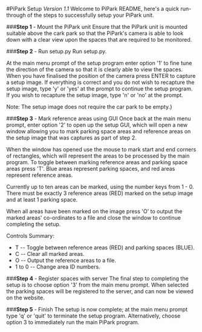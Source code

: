 #PiPark Setup
*Version 1.1*
Welcome to PiPark README, here's a quick run-through of the steps to successfully
setup your PiPark unit.

###**Step 1** - Mount the PiPark unit
Ensure that the PiPark unit is mounted suitable above the cark park so that
the PiPark's camera is able to look down with a clear view upon the spaces
that are required to be monitored.

###**Step 2** - Run setup.py
Run setup.py.
     
At the main menu prompt of the setup program enter option '1' to fine tune
the direction of the camera so that it is clearly able to view the spaces.
When you have finalised the position of the camera press ENTER to capture a
setup image. If everything is correct and you do not wish to recapture the
setup image, type 'y' or 'yes' at the prompt to continue the setup program.
If you wish to recapture the setup image, type 'n' or 'no' at the prompt.

Note: The setup image does not require the car park to be empty.}

###**Step 3** - Mark reference areas using GUI
Once back at the main menu prompt, enter option '2' to open up the setup
GUI, which will open a new window allowing you to mark parking space areas
and reference areas on the setup image that was captures as part of step 2.

When the window has opened use the mouse to mark start and end corners of
rectangles, which will represent the areas to be processed by the main
program. To toggle between marking reference areas and parking space areas
press 'T'. Blue areas represent parking spaces, and red areas represent
reference areas.

Currently up to ten areas can be marked, using the number keys from 1 - 0.
There must be exactly 3 reference areas (RED) marked on the setup image
and at least 1 parking space.

When all areas have been marked on the image press 'O' to output the marked
areas' co-ordinates to a file and close the window to continue completing
the setup.

Controls Summary:
* T -- Toggle between reference areas (RED) and parking spaces (BLUE).
* C -- Clear all marked areas.
* O -- Output the reference areas to a file.
* 1 to 0 -- Change area ID numbers.

###**Step 4** - Register spaces with server
The final step to completing the setup is to choose option '3' from the 
main menu prompt. When selected the parking spaces will be registered to
the server, and can now be viewed on the website.

###**Step 5** - Finish
The setup is now complete; at the main menu prompt type 'q' or 'quit' to
     terminate the setup program. Alternatively, choose option 3 to immediately
     run the main PiPark program.